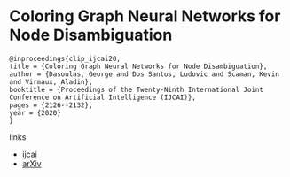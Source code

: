 # Coloring Graph Neural Networks for Node Disambiguation

```
@inproceedings{clip_ijcai20,
title = {Coloring Graph Neural Networks for Node Disambiguation},
author = {Dasoulas, George and Dos Santos, Ludovic and Scaman, Kevin and Virmaux, Aladin},
booktitle = {Proceedings of the Twenty-Ninth International Joint Conference on Artificial Intelligence (IJCAI)},
pages = {2126--2132},
year = {2020}
}
```

links
- [ijcai](https://www.ijcai.org/Proceedings/2020/294)
- [arXiv](https://arxiv.org/abs/1912.06058)
